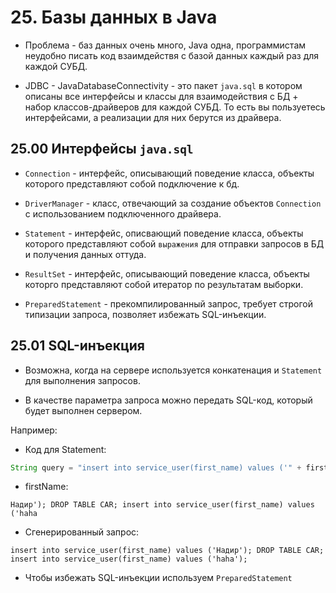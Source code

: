 # 25. Базы данных в Java

* Проблема - баз данных очень много, Java одна, программистам неудобно писать код взаимдействя с базой данных каждый раз для каждой СУБД.

* JDBC - JavaDatabaseConnectivity - это пакет `java.sql` в котором описаны все интерфейсы и классы для взаимодействия с БД + набор классов-драйверов для каждой СУБД. То есть вы пользуетесь интерфейсами, а реализации для них берутся из драйвера.

## 25.00 Интерфейсы `java.sql`

* `Connection` - интерфейс, описывающий поведение класса, объекты которого представляют собой подключение к бд.

* `DriverManager` - класс, отвечающий за создание объектов `Connection` с использованием подключенного драйвера.

* `Statement` - интерфейс, описвающий поведение класса, объекты которого представляют собой `выражения` для отправки запросов в БД и получения данных оттуда.

* `ResultSet` - интерфейс, описывающий поведение класса, объекты которго представляют собой итератор по результатам выборки.

* `PreparedStatement` - прекомпилированный запрос, требует строгой типизации запроса, позволяет избежать SQL-инъекции.

## 25.01 SQL-инъекция

* Возможна, когда на сервере используется конкатенация и `Statement` для выполнения запросов. 

* В качестве параметра запроса можно передать SQL-код, который будет выполнен сервером.

Например:

* Код для Statement:

```JAVA
String query = "insert into service_user(first_name) values ('" + firstName + "');";
```

* firstName:

```
Надир'); DROP TABLE CAR; insert into service_user(first_name) values ('haha
```

* Сгенерированный запрос:

```
insert into service_user(first_name) values ('Надир'); DROP TABLE CAR; insert into service_user(first_name) values ('haha');
```

* Чтобы избежать SQL-инъекции используем `PreparedStatement`

